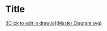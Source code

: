 # Title 

[![Click to edit in draw.io](Master Diagram.svg)](../drawio-github/edit-diagram.html?repo=Test-draw-io&path=Diagrams%2FMaster%20Diagram.xml)
